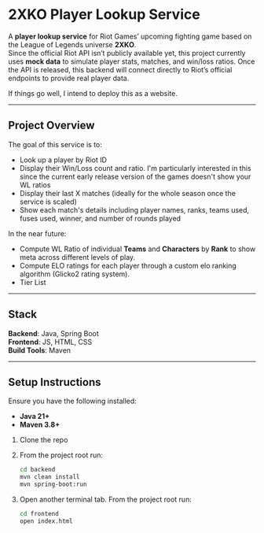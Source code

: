 # 2XKO Player Lookup Service

A **player lookup service** for Riot Games’ upcoming fighting game based on the League of Legends universe **2XKO**.  
Since the official Riot API isn’t publicly available yet, this project currently uses **mock data** to simulate player stats, matches, and win/loss ratios.
Once the API is released, this backend will connect directly to Riot’s official endpoints to provide real player data.

If things go well, I intend to deploy this as a website.

---

## Project Overview

The goal of this service is to:
- Look up a player by Riot ID
- Display their Win/Loss count and ratio. I'm particularly interested in this since the current early release version of the games doesn't show your WL ratios
- Display their last X matches (ideally for the whole season once the service is scaled)
- Show each match's details including player names, ranks, teams used, fuses used, winner, and number of rounds played

In the near future:
- Compute WL Ratio of individual **Teams** and **Characters** by **Rank** to show meta across different levels of play.
- Compute ELO ratings for each player through a custom elo ranking algorithm (Glicko2 rating system).
- Tier List

--- 

## Stack

**Backend**: Java, Spring Boot<br>
**Frontend**: JS, HTML, CSS<br>
**Build Tools**: Maven

---

## Setup Instructions
Ensure you have the following installed:
- **Java 21+**
- **Maven 3.8+**

1) Clone the repo
2) From the project root run:
   ```bash
   cd backend
   mvn clean install
   mvn spring-boot:run
   ```

3) Open another terminal tab. From the project root run:
   ```bash
   cd frontend
   open index.html
   ```
